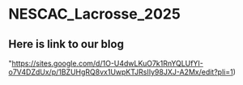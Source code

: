 # NESCAC_Lacrosse_2025
## Here is link to our blog
"https://sites.google.com/d/1O-U4dwLKuO7k1RnYQLUfYI-o7V4DZdUx/p/1BZUHgRQ8vx1UwpKTJRsIIy98JXJ-A2Mx/edit?pli=1)
